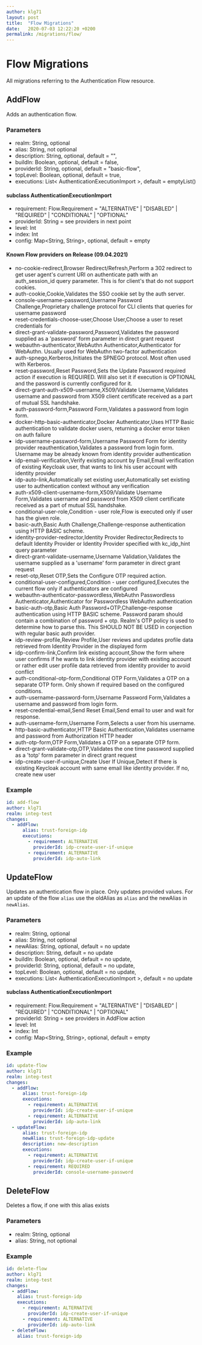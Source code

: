 ```yaml
---
author: klg71
layout: post
title:  "Flow Migrations"
date:   2020-07-03 12:22:20 +0200
permalink: /migrations/flow/
---
```

# Flow Migrations
All migrations referring to the Authentication Flow resource.
## AddFlow
Adds an authentication flow.

### Parameters
- realm: String, optional
- alias: String, not optional
- description: String, optional, default = "",
- buildIn: Boolean, optional, default = false,
- providerId: String, optional, default = "basic-flow",
- topLevel: Boolean, optional, default = true,
- executions: List< AuthenticationExecutionImport >, default = emptyList()

#### subclass AuthenticationExecutionImport
- requirement: Flow.Requirement = "ALTERNATIVE" | "DISABLED" | "REQUIRED" | "CONDITIONAL" | "OPTIONAL"
- providerId: String = see providers in next point
- level: Int
- index: Int
- config: Map<String, String>, optional, default = empty

#### Known Flow providers on Release (09.04.2021)
- no-cookie-redirect,Browser Redirect/Refresh,Perform a 302 redirect to get user agent's current URI on authenticate path with an auth_session_id query parameter.  This is for client's that do not support cookies.
- auth-cookie,Cookie,Validates the SSO cookie set by the auth server.
- console-username-password,Username Password Challenge,Proprietary challenge protocol for CLI clients that queries for username password
- reset-credentials-choose-user,Choose User,Choose a user to reset credentials for
- direct-grant-validate-password,Password,Validates the password supplied as a 'password' form parameter in direct grant request
- webauthn-authenticator,WebAuthn Authenticator,Authenticator for WebAuthn. Usually used for WebAuthn two-factor authentication
- auth-spnego,Kerberos,Initiates the SPNEGO protocol.  Most often used with Kerberos.
- reset-password,Reset Password,Sets the Update Password required action if execution is REQUIRED.  Will also set it if execution is OPTIONAL and the password is currently configured for it.
- direct-grant-auth-x509-username,X509/Validate Username,Validates username and password from X509 client certificate received as a part of mutual SSL handshake.
- auth-password-form,Password Form,Validates a password from login form.
- docker-http-basic-authenticator,Docker Authenticator,Uses HTTP Basic authentication to validate docker users, returning a docker error token on auth failure
- idp-username-password-form,Username Password Form for identity provider reauthentication,Validates a password from login form. Username may be already known from identity provider authentication
- idp-email-verification,Verify existing account by Email,Email verification of existing Keycloak user, that wants to link his user account with identity provider
- idp-auto-link,Automatically set existing user,Automatically set existing user to authentication context without any verification
- auth-x509-client-username-form,X509/Validate Username Form,Validates username and password from X509 client certificate received as a part of mutual SSL handshake.
- conditional-user-role,Condition - user role,Flow is executed only if user has the given role.
- basic-auth,Basic Auth Challenge,Challenge-response authentication using HTTP BASIC scheme.
- identity-provider-redirector,Identity Provider Redirector,Redirects to default Identity Provider or Identity Provider specified with kc_idp_hint query parameter
- direct-grant-validate-username,Username Validation,Validates the username supplied as a 'username' form parameter in direct grant request
- reset-otp,Reset OTP,Sets the Configure OTP required action.
- conditional-user-configured,Condition - user configured,Executes the current flow only if authenticators are configured
- webauthn-authenticator-passwordless,WebAuthn Passwordless Authenticator,Authenticator for Passwordless WebAuthn authentication
- basic-auth-otp,Basic Auth Password+OTP,Challenge-response authentication using HTTP BASIC scheme.  Password param should contain a combination of password + otp. Realm's OTP policy is used to determine how to parse this. This SHOULD NOT BE USED in conjection with regular basic auth provider.
- idp-review-profile,Review Profile,User reviews and updates profile data retrieved from Identity Provider in the displayed form
- idp-confirm-link,Confirm link existing account,Show the form where user confirms if he wants to link identity provider with existing account or rather edit user profile data retrieved from identity provider to avoid conflict
- auth-conditional-otp-form,Conditional OTP Form,Validates a OTP on a separate OTP form. Only shown if required based on the configured conditions.
- auth-username-password-form,Username Password Form,Validates a username and password from login form.
- reset-credential-email,Send Reset Email,Send email to user and wait for response.
- auth-username-form,Username Form,Selects a user from his username.
- http-basic-authenticator,HTTP Basic Authentication,Validates username and password from Authorization HTTP header
- auth-otp-form,OTP Form,Validates a OTP on a separate OTP form.
- direct-grant-validate-otp,OTP,Validates the one time password supplied as a 'totp' form parameter in direct grant request
- idp-create-user-if-unique,Create User If Unique,Detect if there is existing Keycloak account with same email like identity provider. If no, create new user

### Example
```yaml
id: add-flow
author: klg71
realm: integ-test
changes:
  - addFlow:
      alias: trust-foreign-idp
      executions:
        - requirement: ALTERNATIVE
          providerId: idp-create-user-if-unique
        - requirement: ALTERNATIVE
          providerId: idp-auto-link
```
## UpdateFlow
Updates an authentication flow in place.
Only updates provided values.
For an update of the flow `alias` use the oldAlias as `alias` and the newAlias in `newAlias`.

### Parameters
- realm: String, optional
- alias: String, not optional
- newAlias: String, optional, default = no update
- description: String, default = no update
- buildIn: Boolean, optional, default = no update,
- providerId: String, optional, default = no update,
- topLevel: Boolean, optional, default = no update,
- executions: List< AuthenticationExecutionImport >, default = no update

#### subclass AuthenticationExecutionImport
- requirement: Flow.Requirement = "ALTERNATIVE" | "DISABLED" | "REQUIRED" | "CONDITIONAL" | "OPTIONAL"
- providerId: String = see providers in AddFlow action
- level: Int
- index: Int
- config: Map<String, String>, optional, default = empty


### Example
```yaml
id: update-flow
author: klg71
realm: integ-test
changes:
  - addFlow:
      alias: trust-foreign-idp
      executions:
        - requirement: ALTERNATIVE
          providerId: idp-create-user-if-unique
        - requirement: ALTERNATIVE
          providerId: idp-auto-link
  - updateFlow:
      alias: trust-foreign-idp
      newAlias: trust-foreign-idp-update
      description: new-description
      executions:
        - requirement: ALTERNATIVE
          providerId: idp-create-user-if-unique
        - requirement: REQUIRED
          providerId: console-username-password
```
## DeleteFlow
Deletes a flow, if one with this alias exists

### Parameters
- realm: String, optional
- alias: String, not optional

### Example
```yaml
id: delete-flow
author: klg71
realm: integ-test
changes:
  - addFlow:
    alias: trust-foreign-idp
    executions:
      - requirement: ALTERNATIVE
        providerId: idp-create-user-if-unique
      - requirement: ALTERNATIVE
        providerId: idp-auto-link
  - deleteFlow:
    alias: trust-foreign-idp
```

